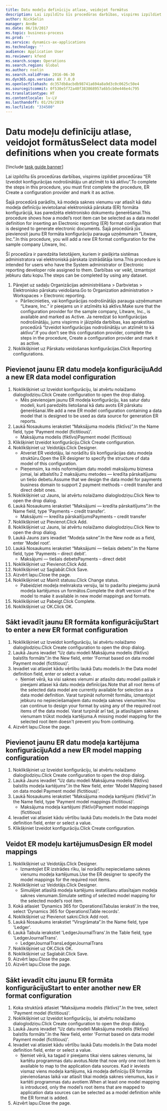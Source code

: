 ```yaml
---
title: Datu modeļu definīciju atlase, veidojot formātus
description: Lai izpildītu šīs procedūras darbības, vispirms izpildiet procedūrau “ER Izveidot konfigurācijas nodrošinātāju un atzīmēt to kā aktīvu”.
author: NickSelin
manager: AnnBe
ms.date: 06/19/2017
ms.topic: business-process
ms.prod: ''
ms.service: dynamics-ax-applications
ms.technology: ''
audience: Application User
ms.reviewer: kfend
ms.search.scope: Operations
ms.search.region: Global
ms.author: nselin
ms.search.validFrom: 2016-06-30
ms.dyn365.ops.version: AX 7.0.0
ms.openlocfilehash: dc357db8acbdb98741a694a8a9d3c0c0625c50e4
ms.sourcegitcommit: 0f530e5f72a40f383868957a6b5cb0e446e4c795
ms.translationtype: HT
ms.contentlocale: lv-LV
ms.lasthandoff: 01/29/2019
ms.locfileid: "334500"
---
```

# <a name="select-data-model-definitions-when-you-create-formats"></a><span data-ttu-id="ac536-103">Datu modeļu definīciju atlase, veidojot formātus</span><span class="sxs-lookup"><span data-stu-id="ac536-103">Select data model definitions when you create formats</span></span>

[!include [task guide banner](../../includes/task-guide-banner.md)]

<span data-ttu-id="ac536-104">Lai izpildītu šīs procedūras darbības, vispirms izpildiet procedūrau “ER Izveidot konfigurācijas nodrošinātāju un atzīmēt to kā aktīvu”.</span><span class="sxs-lookup"><span data-stu-id="ac536-104">To complete the steps in this procedure, you must first complete the procedure, ER Create a configuration provider and mark it as active.</span></span> 

<span data-ttu-id="ac536-105">Šajā procedūrā parādīts, kā modeļa saknes vienumu var atlasīt kā datu modeļa definīciju ievietošanai elektroniskā pārskata (ER) formāta konfigurācijā, kas paredzēta elektronisko dokumentu ģenerēšanai.</span><span class="sxs-lookup"><span data-stu-id="ac536-105">This procedure shows how a model’s root item can be selected as a data model definition for inserting an Electronic reporting (ER) format configuration that is designed to generate electronic documents.</span></span> <span data-ttu-id="ac536-106">Šajā procedūrā jūs pievienosit jaunu ER formāta konfigurāciju parauga uzņēmumam “Litware, Inc.”.</span><span class="sxs-lookup"><span data-stu-id="ac536-106">In this procedure, you will add a new ER format configuration for the sample company Litware, Inc.</span></span> 

<span data-ttu-id="ac536-107">Šī procedūra ir paredzēta lietotājiem, kuriem ir piešķirta sistēmas administratora vai elektroniskā pārskata izstrādātāja loma.</span><span class="sxs-lookup"><span data-stu-id="ac536-107">This procedure is intended for users who have the System administrator or Electronic reporting developer role assigned to them.</span></span> <span data-ttu-id="ac536-108">Darbības var veikt, izmantojot jebkuru datu kopu.</span><span class="sxs-lookup"><span data-stu-id="ac536-108">The steps can be completed by using any dataset.</span></span>

1. <span data-ttu-id="ac536-109">Pārejiet uz sadaļu Organizācijas administrēšana > Darbvietas > Elektronisko pārskatu veidošana.</span><span class="sxs-lookup"><span data-stu-id="ac536-109">Go to Organization administration > Workspaces > Electronic reporting.</span></span>
    * <span data-ttu-id="ac536-110">Pārliecinieties, vai konfigurācijas nodrošinātājs parauga uzņēmumam “Litware, Inc.” ir pieejams un ir atzīmēts kā aktīvs.</span><span class="sxs-lookup"><span data-stu-id="ac536-110">Make sure that the configuration provider for the sample company, Litware, Inc., is available and marked as Active.</span></span> <span data-ttu-id="ac536-111">Ja neredzat šo konfigurācijas nodrošinātāju, jums vispirms ir jāizpilda darbības, kas aprakstītas procedūrā “Izveidot konfigurācijas nodrošinātāju un atzīmēt to kā aktīvu”.</span><span class="sxs-lookup"><span data-stu-id="ac536-111">If you don’t see this configuration provider, complete the steps in the procedure, Create a configuration provider and mark it as active.</span></span>  
2. <span data-ttu-id="ac536-112">Noklikšķiniet uz Pārskatu veidošanas konfigurācijas.</span><span class="sxs-lookup"><span data-stu-id="ac536-112">Click Reporting configurations.</span></span>

## <a name="add-a-new-er-data-model-configuration"></a><span data-ttu-id="ac536-113">Pievienot jaunu ER datu modeļa konfigurāciju</span><span class="sxs-lookup"><span data-stu-id="ac536-113">Add a new ER data model configuration</span></span>
1. <span data-ttu-id="ac536-114">Noklikšķiniet uz Izveidot konfigurāciju, lai atvērtu nolaižamo dialoglodziņu.</span><span class="sxs-lookup"><span data-stu-id="ac536-114">Click Create configuration to open the drop dialog.</span></span>
    * <span data-ttu-id="ac536-115">Mēs pievienojam jaunu ER modeļa konfigurāciju, kas satur datu modeli, kurš paredzēts lietošanai kā datu avots ER pārskatu ģenerēšanai.</span><span class="sxs-lookup"><span data-stu-id="ac536-115">We add a new ER model configuration containing a data model that is designed to be used as data source for generation ER reports.</span></span>  
2. <span data-ttu-id="ac536-116">Laukā Nosaukums ierakstiet “Maksājuma modelis (fiktīvs)”.</span><span class="sxs-lookup"><span data-stu-id="ac536-116">In the Name field, type 'Payment model (fictitious)'.</span></span>
    * <span data-ttu-id="ac536-117">Maksājuma modelis (fiktīvs)</span><span class="sxs-lookup"><span data-stu-id="ac536-117">Payment model (fictitious)</span></span>  
3. <span data-ttu-id="ac536-118">Klikšķiniet Izveidot konfigurāciju.</span><span class="sxs-lookup"><span data-stu-id="ac536-118">Click Create configuration.</span></span>
4. <span data-ttu-id="ac536-119">Noklikšķiniet uz Veidotājs.</span><span class="sxs-lookup"><span data-stu-id="ac536-119">Click Designer.</span></span>
    * <span data-ttu-id="ac536-120">Atveriet ER veidotāju, lai norādītu šīs konfigurācijas datu modeļa struktūru.</span><span class="sxs-lookup"><span data-stu-id="ac536-120">Open the ER designer to specify the structure of data model of this configuration.</span></span>  
    * <span data-ttu-id="ac536-121">Pieņemsim, ka mēs noformējam datu modeli maksājumu biznesa jomai, lai atbalstītu 2 maksājumu metodes — kredīta pārskaitījumu un tiešo debetu.</span><span class="sxs-lookup"><span data-stu-id="ac536-121">Assume that we design the data model for payments business domain to support 2 payment methods – credit transfer and direct debit ones.</span></span>  
5. <span data-ttu-id="ac536-122">Noklikšķiniet uz Jauns, lai atvērtu nolaižamo dialoglodziņu.</span><span class="sxs-lookup"><span data-stu-id="ac536-122">Click New to open the drop dialog.</span></span>
6. <span data-ttu-id="ac536-123">Laukā Nosaukums ierakstiet “Maksājumi — kredīta pārskaitījums”.</span><span class="sxs-lookup"><span data-stu-id="ac536-123">In the Name field, type 'Payments – credit transfer'.</span></span>
    * <span data-ttu-id="ac536-124">Maksājumi — kredīta pārskaitījums</span><span class="sxs-lookup"><span data-stu-id="ac536-124">Payments – credit transfer</span></span>  
7. <span data-ttu-id="ac536-125">Noklikšķiniet uz Pievienot.</span><span class="sxs-lookup"><span data-stu-id="ac536-125">Click Add.</span></span>
8. <span data-ttu-id="ac536-126">Noklikšķiniet uz Jauns, lai atvērtu nolaižamo dialoglodziņu.</span><span class="sxs-lookup"><span data-stu-id="ac536-126">Click New to open the drop dialog.</span></span>
9. <span data-ttu-id="ac536-127">Laukā Jauns zars ievadiet “Modeļa sakne”.</span><span class="sxs-lookup"><span data-stu-id="ac536-127">In the New node as a field, enter 'Model root'.</span></span>
10. <span data-ttu-id="ac536-128">Laukā Nosaukums ierakstiet “Maksājumi — tiešais debets”.</span><span class="sxs-lookup"><span data-stu-id="ac536-128">In the Name field, type 'Payments – direct debit'.</span></span>
    * <span data-ttu-id="ac536-129">Maksājumi — tiešais debets</span><span class="sxs-lookup"><span data-stu-id="ac536-129">Payments – direct debit</span></span>  
11. <span data-ttu-id="ac536-130">Noklikšķiniet uz Pievienot.</span><span class="sxs-lookup"><span data-stu-id="ac536-130">Click Add.</span></span>
12. <span data-ttu-id="ac536-131">Noklikšķiniet uz Saglabāt.</span><span class="sxs-lookup"><span data-stu-id="ac536-131">Click Save.</span></span>
13. <span data-ttu-id="ac536-132">Aizvērt lapu.</span><span class="sxs-lookup"><span data-stu-id="ac536-132">Close the page.</span></span>
14. <span data-ttu-id="ac536-133">Noklikšķiniet uz Mainīt statusu.</span><span class="sxs-lookup"><span data-stu-id="ac536-133">Click Change status.</span></span>
    * <span data-ttu-id="ac536-134">Pabeidziet modeļa melnraksta versiju, lai to padarītu pieejamu jaunā modeļa kartējumos un formātos.</span><span class="sxs-lookup"><span data-stu-id="ac536-134">Complete the draft version of the model to make it available in new model mappings and formats.</span></span>  
15. <span data-ttu-id="ac536-135">Noklikšķiniet uz Pabeigt.</span><span class="sxs-lookup"><span data-stu-id="ac536-135">Click Complete.</span></span>
16. <span data-ttu-id="ac536-136">Noklikšķiniet uz OK.</span><span class="sxs-lookup"><span data-stu-id="ac536-136">Click OK.</span></span>

## <a name="start-to-enter-a-new-er-format-configuration"></a><span data-ttu-id="ac536-137">Sākt ievadīt jaunu ER formāta konfigurāciju</span><span class="sxs-lookup"><span data-stu-id="ac536-137">Start to enter a new ER format configuration</span></span>
1. <span data-ttu-id="ac536-138">Noklikšķiniet uz Izveidot konfigurāciju, lai atvērtu nolaižamo dialoglodziņu.</span><span class="sxs-lookup"><span data-stu-id="ac536-138">Click Create configuration to open the drop dialog.</span></span>
2. <span data-ttu-id="ac536-139">Laukā Jauns ievadiet “Uz datu modeli Maksājuma modelis (fiktīvs) balstīts formāts”.</span><span class="sxs-lookup"><span data-stu-id="ac536-139">In the New field, enter 'Format based on data model Payment model (fictitious)'.</span></span>
3. <span data-ttu-id="ac536-140">Ievadiet vai atlasiet kādu vērtību laukā Datu modelis.</span><span class="sxs-lookup"><span data-stu-id="ac536-140">In the Data model definition field, enter or select a value.</span></span>
    * <span data-ttu-id="ac536-141">Ņemiet vērā, ka visi saknes vienumi ar atlasīto datu modeli pašlaik ir pieejami atlasei kā datu modeļa definīcijas.</span><span class="sxs-lookup"><span data-stu-id="ac536-141">Note that all root items of the selected data model are currently available for selection as a data model definition.</span></span> <span data-ttu-id="ac536-142">Varat turpināt noformēt formātu, izmantojot jebkuru no nepieciešamajiem datu modeļa saknes vienumiem.</span><span class="sxs-lookup"><span data-stu-id="ac536-142">You can continue to design your format by using any of the required root items of the data model.</span></span> <span data-ttu-id="ac536-143">Varat turpināt arī tad, ja atlasītajam saknes vienumam trūkst modeļa kartējuma.</span><span class="sxs-lookup"><span data-stu-id="ac536-143">A missing model mapping for the selected root item doesn't prevent you from continuing.</span></span>  
4. <span data-ttu-id="ac536-144">Aizvērt lapu.</span><span class="sxs-lookup"><span data-stu-id="ac536-144">Close the page.</span></span>

## <a name="add-a-new-er-model-mapping-configuration"></a><span data-ttu-id="ac536-145">Pievienot jaunu ER datu modeļa kartējuma konfigurāciju</span><span class="sxs-lookup"><span data-stu-id="ac536-145">Add a new ER model mapping configuration</span></span>
1. <span data-ttu-id="ac536-146">Noklikšķiniet uz Izveidot konfigurāciju, lai atvērtu nolaižamo dialoglodziņu.</span><span class="sxs-lookup"><span data-stu-id="ac536-146">Click Create configuration to open the drop dialog.</span></span>
2. <span data-ttu-id="ac536-147">Laukā Jauns ievadiet “Uz datu modeli Maksājuma modelis (fiktīvs) balstīts modeļa kartējums”.</span><span class="sxs-lookup"><span data-stu-id="ac536-147">In the New field, enter 'Model Mapping based on data model Payment model (fictitious)'.</span></span>
3. <span data-ttu-id="ac536-148">Laukā Nosaukums ierakstiet “Maksājuma modeļa kartējumi (fiktīvi)”.</span><span class="sxs-lookup"><span data-stu-id="ac536-148">In the Name field, type 'Payment model mappings (fictitious)'.</span></span>
    * <span data-ttu-id="ac536-149">Maksājuma modeļa kartējumi (fiktīvi)</span><span class="sxs-lookup"><span data-stu-id="ac536-149">Payment model mappings (fictitious)</span></span>  
4. <span data-ttu-id="ac536-150">Ievadiet vai atlasiet kādu vērtību laukā Datu modelis.</span><span class="sxs-lookup"><span data-stu-id="ac536-150">In the Data model definition field, enter or select a value.</span></span>
5. <span data-ttu-id="ac536-151">Klikšķiniet Izveidot konfigurāciju.</span><span class="sxs-lookup"><span data-stu-id="ac536-151">Click Create configuration.</span></span>

## <a name="design-er-model-mappings"></a><span data-ttu-id="ac536-152">Veidot ER modeļu kartējumus</span><span class="sxs-lookup"><span data-stu-id="ac536-152">Design ER model mappings</span></span>
1. <span data-ttu-id="ac536-153">Noklikšķiniet uz Veidotājs.</span><span class="sxs-lookup"><span data-stu-id="ac536-153">Click Designer.</span></span>
    * <span data-ttu-id="ac536-154">Izmantojiet ER izstrādes rīku, lai norādītu nepieciešamo saknes vienumu modeļa kartējumus.</span><span class="sxs-lookup"><span data-stu-id="ac536-154">Use the ER designer to specify the model mappings for the required root items.</span></span>  
2. <span data-ttu-id="ac536-155">Noklikšķiniet uz Veidotājs.</span><span class="sxs-lookup"><span data-stu-id="ac536-155">Click Designer.</span></span>
    * <span data-ttu-id="ac536-156">Simulējiet atlasītā modeļa kartējums iestatīšanu atlasītajam modeļa saknes vienumam.</span><span class="sxs-lookup"><span data-stu-id="ac536-156">Simulate setting of selected model mapping for the selected model’s root item.</span></span>  
3. <span data-ttu-id="ac536-157">Kokā atlasiet 'Dynamics 365 for Operations\Tabulas ieraksti'.</span><span class="sxs-lookup"><span data-stu-id="ac536-157">In the tree, select 'Dynamics 365 for Operations\Table records'.</span></span>
4. <span data-ttu-id="ac536-158">Noklikšķiniet uz Pievienot sakni.</span><span class="sxs-lookup"><span data-stu-id="ac536-158">Click Add root.</span></span>
5. <span data-ttu-id="ac536-159">Laukā Nosaukums ierakstiet “Virsgrāmata”.</span><span class="sxs-lookup"><span data-stu-id="ac536-159">In the Name field, type 'Ledger'.</span></span>
6. <span data-ttu-id="ac536-160">Laukā Tabula ierakstiet 'LedgerJournalTrans'.</span><span class="sxs-lookup"><span data-stu-id="ac536-160">In the Table field, type 'LedgerJournalTrans'.</span></span>
    * <span data-ttu-id="ac536-161">LedgerJournalTrans</span><span class="sxs-lookup"><span data-stu-id="ac536-161">LedgerJournalTrans</span></span>  
7. <span data-ttu-id="ac536-162">Noklikšķiniet uz OK.</span><span class="sxs-lookup"><span data-stu-id="ac536-162">Click OK.</span></span>
8. <span data-ttu-id="ac536-163">Noklikšķiniet uz Saglabāt.</span><span class="sxs-lookup"><span data-stu-id="ac536-163">Click Save.</span></span>
9. <span data-ttu-id="ac536-164">Aizvērt lapu.</span><span class="sxs-lookup"><span data-stu-id="ac536-164">Close the page.</span></span>
10. <span data-ttu-id="ac536-165">Aizvērt lapu.</span><span class="sxs-lookup"><span data-stu-id="ac536-165">Close the page.</span></span>

## <a name="start-to-enter-another-new-er-format-configuration"></a><span data-ttu-id="ac536-166">Sākt ievadīt citu jaunu ER formāta konfigurāciju</span><span class="sxs-lookup"><span data-stu-id="ac536-166">Start to enter another new ER format configuration</span></span>
1. <span data-ttu-id="ac536-167">Koka struktūrā atlasiet “Maksājuma modelis (fiktīvs)”.</span><span class="sxs-lookup"><span data-stu-id="ac536-167">In the tree, select 'Payment model (fictitious)'.</span></span>
2. <span data-ttu-id="ac536-168">Noklikšķiniet uz Izveidot konfigurāciju, lai atvērtu nolaižamo dialoglodziņu.</span><span class="sxs-lookup"><span data-stu-id="ac536-168">Click Create configuration to open the drop dialog.</span></span>
3. <span data-ttu-id="ac536-169">Laukā Jauns ievadiet “Uz datu modeli Maksājuma modelis (fiktīvs) balstīts formāts”.</span><span class="sxs-lookup"><span data-stu-id="ac536-169">In the New field, enter 'Format based on data model Payment model (fictitious)'.</span></span>
4. <span data-ttu-id="ac536-170">Ievadiet vai atlasiet kādu vērtību laukā Datu modelis.</span><span class="sxs-lookup"><span data-stu-id="ac536-170">In the Data model definition field, enter or select a value.</span></span>
    * <span data-ttu-id="ac536-171">Ņemiet vērā, ka tagad ir pieejams tikai viens saknes vienums, lai kartētu programmas datu avotus.</span><span class="sxs-lookup"><span data-stu-id="ac536-171">Note that now only one root item is available to map to the application data sources.</span></span> <span data-ttu-id="ac536-172">Kad ir ieviests vismaz viens modeļa kartējums, kā modeļa definīciju ER formāta pievienošanas laikā var atlasīt tikai modeļa saknes vienumus, kas ir kartēti programmas datu avotiem.</span><span class="sxs-lookup"><span data-stu-id="ac536-172">When at least one model mapping is introduced, only the model’s root items that are mapped to application data sources can be selected as a model definition while the ER format is added.</span></span>   
5. <span data-ttu-id="ac536-173">Aizvērt lapu.</span><span class="sxs-lookup"><span data-stu-id="ac536-173">Close the page.</span></span>


